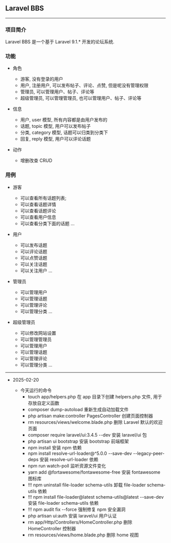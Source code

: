 ## Laravel BBS

---

### 项目简介

Laravel BBS 是一个基于 Laravel 9.1.* 开发的论坛系统.

### 功能

- 角色
  - 游客, 没有登录的用户
  - 用户, 注册用户, 可以发布帖子、评论、点赞, 但是呢没有管理权限
  - 管理员, 可以管理用户、帖子、评论等
  - 超级管理员, 可以管理管理员, 也可以管理用户、帖子、评论等

- 信息
  - 用户, user 模型, 所有内容都是由用户发布的
  - 话题, topic 模型, 用户可以发布帖子
  - 分类, category 模型, 话题可以归类到分类下
  - 回复, reply 模型, 用户可以评论话题

- 动作
  - 增删改查 CRUD

### 用例

- 游客
  - 可以查看所有话题列表;
  - 可以查看话题详情
  - 可以查看话题评论
  - 可以查看用户信息
  - 可以查看分类下面的话题 ... 

- 用户
  - 可以发布话题
  - 可以评论话题
  - 可以点赞话题
  - 可以关注话题
  - 可以关注用户 ...

- 管理员
  - 可以管理用户
  - 可以管理话题
  - 可以管理评论
  - 可以管理分类 ...

- 超级管理员
  - 可以修改网站设置 
  - 可以管理管理员
  - 可以管理用户
  - 可以管理话题
  - 可以管理评论
  - 可以管理分类 ...

--- 

- 2025-02-20

  - 今天运行的命令
    - touch app/helpers.php 在 app 目录下创建 helpers.php 文件, 用于存放自定义函数
    - composer dump-autoload 重新生成自动加载文件
    - php artisan make:controller PagesController 创建页面控制器
    - rm resources/views/welcome.blade.php 删除 Laravel 默认的欢迎页面
    - composer require laravel/ui:3.4.5 --dev 安装 laravel/ui 包
    - php artisan ui bootstrap 安装 bootstrap 前端框架
    - npm install 安装 npm 依赖
    - npm install resolve-url-loader@^5.0.0 --save-dev --legacy-peer-deps 安装 resolve-url-loader 依赖
    - npm run watch-poll 监听资源文件变化
    - yarn add @fortawesome/fontawesome-free 安装 fontawesome 图标库
    - !!! npm uninstall file-loader schema-utils 卸载 file-loader schema-utils 依赖
    - !!! npm install file-loader@latest schema-utils@latest --save-dev 安装 file-loader schema-utils 依赖
    - !!! npm audit fix --force 强制修复 npm 安全漏洞
    - php artisan ui:auth 安装 laravel/ui 用户认证
    - rm app/Http/Controllers/HomeController.php 删除 HomeController 控制器
    - rm resources/views/home.blade.php 删除 home 视图
